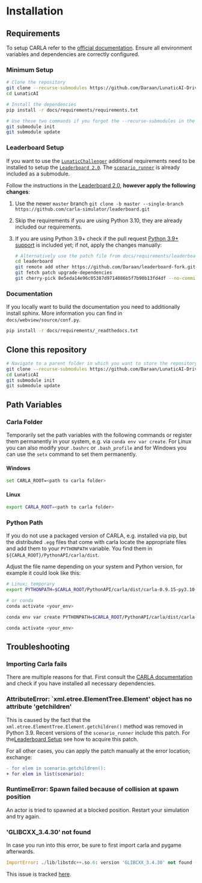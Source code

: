 # Installation

## Requirements

To setup CARLA refer to the [official documentation](https://carla.readthedocs.io/en/latest/). Ensure all environment variables and dependencies are correctly configured.

### Minimum Setup

```bash
# Clone the repository
git clone --recurse-submodules https://github.com/Daraan/LunaticAI-Driver-for-CARLA-Simulator.git LunaticAI
cd LunaticAI

# Install the dependencies
pip install -r docs/requirements/requirements.txt

# Use these two commands if you forgot the --recurse-submodules in the first step
git submodule init 
git submodule update
```

### Leaderboard Setup

If you want to use the [`LunaticChallenger`](#agents.leaderboard_agent.LunaticChallenger) additional requirements need to be installed to setup the [`Leaderboard 2.0`](https://leaderboard.carla.org/get_started/). The [`scenario_runner`](https://github.com/carla-simulator/scenario_runner) is already included as a submodule.

Follow the instructions in the [Leaderboard 2.0](https://leaderboard.carla.org/get_started/), **however apply the following changes**:

1. Use the newer `master` branch
    `git clone -b master --single-branch https://github.com/carla-simulator/leaderboard.git`
2. Skip the requirements if you are using Python 3.10, they are already included our requirements.
3. If you are using Python 3.9+ check if the pull request [Python 3.9+ support](https://github.com/carla-simulator/leaderboard/pull/182) is included yet; if not, apply the changes manually:

    ```bash
    # Alternatively use the patch file from docs/requirements/leaderboard_8e5eda.patch
    cd leaderboard
    git remote add other https://github.com/Daraan/leaderboard-fork.git
    git fetch patch upgrade-dependencies
    git cherry-pick 8e5eda14e96c05387d9714086b5f7b90b13fd4df --no-commit
    ```

### Documentation

If you locally want to build the documentation you need to additionally install sphinx.
More information you can find in `docs/webview/source/conf.py`.

```bash
pip install -r docs/requirements/_readthedocs.txt
```

## Clone this repository

```bash
# Navigate to a parent folder in which you want to store the repository
git clone --recurse-submodules https://github.com/Daraan/LunaticAI-Driver-for-CARLA-Simulator.git LunaticAI
cd LunaticAI
git submodule init 
git submodule update
```

## Path Variables

### Carla Folder

Temporarily set the path variables with the following commands or register them permanently in your system, e.g. via `conda env var create`.
For Linux you can also modify your `.bashrc` or `.bash_profile` and for Windows you can use the `setx` command to set them permanently.

#### Windows

```sh
set CARLA_ROOT=<path to carla folder>
```

#### Linux

```bash
export CARLA_ROOT=<path to carla folder>
```

### Python Path

If you do not use a packaged version of CARLA, e.g. installed via pip, but the distributed `.egg` files that come with carla locate the appropriate files and add them to your `PYTHONPATH` variable.
You find them in `${CARLA_ROOT}/PythonAPI/carla/dist`.

Adjust the file name depending on your system and Python version, for example it could look like this:

```bash
# Linux; temporary
export PYTHONPATH=$CARLA_ROOT/PythonAPI/carla/dist/carla-0.9.15-py3.10-linux-x86_64.egg:$PYTHONPATH

# or conda
conda activate <your_env>

conda env var create PYTHONPATH=$CARLA_ROOT/PythonAPI/carla/dist/carla-0.9.15-py3.10-linux-x86_64.egg:$PYTHONPATH

conda activate <your_env>
```

## Troubleshooting

### Importing Carla fails

There are multiple reasons for that. First consult the [CARLA documentation](https://carla.readthedocs.io/en/latest/getting_started/) and check if you have installed all necessary dependencies.

### AttributeError: `xml.etree.ElementTree.Element' object has no attribute 'getchildren'

This is caused by the fact that the `xml.etree.ElementTree.Element.getchildren()` method was removed in Python 3.9.
Recent versions of the `scenario_runner` include this patch. For the[Leaderboard Setup](#leaderboard-setup) see how to acquire this patch.

For all other cases, you can apply the patch manually at the error location; exchange:

```diff
- for elem in scenario.getchildren():
+ for elem in list(scenario):
```

### RuntimeError: Spawn failed because of collision at spawn position

An actor is tried to spawned at a blocked position. Restart your simulation and try again.

### 'GLIBCXX_3.4.30' not found

In case you run into this error, be sure to first import carla and pygame afterwards.

```python
ImportError: ./lib/libstdc++.so.6: version 'GLIBCXX_3.4.30' not found (required by /home/.cache/Python-Eggs/carla-0.9.15-py3.10-linux-x86_64.egg-tmp/carla/libcarla.cpython-310-x86_64-linux-gnu.so)
```

This issue is tracked [here](https://github.com/carla-simulator/carla/issues/7862#issuecomment-2194905685).

